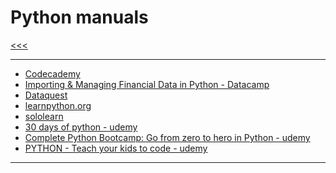 
Python manuals
======

[<<<](https://github.com/ttltrk/PRG/blob/master/COUR_MAN.MD)

---

* <a href="https://github.com/ttltrk/PRG/blob/master/PY/DOC/CODECADEMY_PY.MD">Codecademy</a>
* <a href="https://github.com/ttltrk/PRG/blob/master/PY/DOC/DATACAMP_PY_FIN.MD">Importing & Managing Financial Data in Python - Datacamp</a>
* <a href="https://github.com/ttltrk/PRG/blob/master/PY/DOC/DATAQUEST_PY.MD">Dataquest</a>
* <a href="https://github.com/ttltrk/PRG/blob/master/PY/DOC/LEARNPYTHON_PY.MD">learnpython.org</a>
* <a href="https://github.com/ttltrk/PRG/blob/master/PY/DOC/SOLOLEARN_PY.MD">sololearn</a>
* <a href="https://github.com/ttltrk/PRG/blob/master/PY/DOC/UD_30_PY.MD">30 days of python - udemy</a>
* <a href="https://github.com/ttltrk/PRG/blob/master/PY/DOC/UD_FROM_ZE_TO_HE.MD">Complete Python Bootcamp: Go from zero to hero in Python - udemy</a>
* <a href="https://github.com/ttltrk/PRG/blob/master/PY/DOC/udemy_teach_your_kids_to_code.MD">PYTHON - Teach your kids to code - udemy</a>

---
